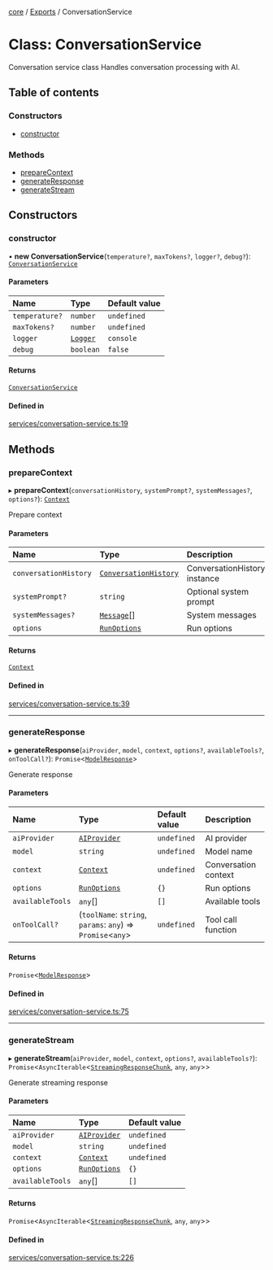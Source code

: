 <!-- 
 ⚠️  AUTO-GENERATED FILE - DO NOT EDIT MANUALLY
 This file is automatically generated by scripts/docs-generator.js
 To make changes, edit the source TypeScript files or update the generator script
-->

[core](../../) / [Exports](../modules) / ConversationService

# Class: ConversationService

Conversation service class
Handles conversation processing with AI.

## Table of contents

### Constructors

- [constructor](ConversationService#constructor)

### Methods

- [prepareContext](ConversationService#preparecontext)
- [generateResponse](ConversationService#generateresponse)
- [generateStream](ConversationService#generatestream)

## Constructors

### constructor

• **new ConversationService**(`temperature?`, `maxTokens?`, `logger?`, `debug?`): [`ConversationService`](ConversationService)

#### Parameters

| Name | Type | Default value |
| :------ | :------ | :------ |
| `temperature?` | `number` | `undefined` |
| `maxTokens?` | `number` | `undefined` |
| `logger` | [`Logger`](../interfaces/Logger) | `console` |
| `debug` | `boolean` | `false` |

#### Returns

[`ConversationService`](ConversationService)

#### Defined in

[services/conversation-service.ts:19](https://github.com/woojubb/robota/blob/e6131eaf5aa8ad4c0727d0e3d64ac06416590fdf/packages/core/src/services/conversation-service.ts#L19)

## Methods

### prepareContext

▸ **prepareContext**(`conversationHistory`, `systemPrompt?`, `systemMessages?`, `options?`): [`Context`](../interfaces/Context)

Prepare context

#### Parameters

| Name | Type | Description |
| :------ | :------ | :------ |
| `conversationHistory` | [`ConversationHistory`](../interfaces/ConversationHistory) | ConversationHistory instance |
| `systemPrompt?` | `string` | Optional system prompt |
| `systemMessages?` | [`Message`](../interfaces/Message)[] | System messages |
| `options` | [`RunOptions`](../interfaces/RunOptions) | Run options |

#### Returns

[`Context`](../interfaces/Context)

#### Defined in

[services/conversation-service.ts:39](https://github.com/woojubb/robota/blob/e6131eaf5aa8ad4c0727d0e3d64ac06416590fdf/packages/core/src/services/conversation-service.ts#L39)

___

### generateResponse

▸ **generateResponse**(`aiProvider`, `model`, `context`, `options?`, `availableTools?`, `onToolCall?`): `Promise`\<[`ModelResponse`](../interfaces/ModelResponse)\>

Generate response

#### Parameters

| Name | Type | Default value | Description |
| :------ | :------ | :------ | :------ |
| `aiProvider` | [`AIProvider`](../interfaces/AIProvider) | `undefined` | AI provider |
| `model` | `string` | `undefined` | Model name |
| `context` | [`Context`](../interfaces/Context) | `undefined` | Conversation context |
| `options` | [`RunOptions`](../interfaces/RunOptions) | `{}` | Run options |
| `availableTools` | `any`[] | `[]` | Available tools |
| `onToolCall?` | (`toolName`: `string`, `params`: `any`) => `Promise`\<`any`\> | `undefined` | Tool call function |

#### Returns

`Promise`\<[`ModelResponse`](../interfaces/ModelResponse)\>

#### Defined in

[services/conversation-service.ts:75](https://github.com/woojubb/robota/blob/e6131eaf5aa8ad4c0727d0e3d64ac06416590fdf/packages/core/src/services/conversation-service.ts#L75)

___

### generateStream

▸ **generateStream**(`aiProvider`, `model`, `context`, `options?`, `availableTools?`): `Promise`\<`AsyncIterable`\<[`StreamingResponseChunk`](../interfaces/StreamingResponseChunk), `any`, `any`\>\>

Generate streaming response

#### Parameters

| Name | Type | Default value |
| :------ | :------ | :------ |
| `aiProvider` | [`AIProvider`](../interfaces/AIProvider) | `undefined` |
| `model` | `string` | `undefined` |
| `context` | [`Context`](../interfaces/Context) | `undefined` |
| `options` | [`RunOptions`](../interfaces/RunOptions) | `{}` |
| `availableTools` | `any`[] | `[]` |

#### Returns

`Promise`\<`AsyncIterable`\<[`StreamingResponseChunk`](../interfaces/StreamingResponseChunk), `any`, `any`\>\>

#### Defined in

[services/conversation-service.ts:226](https://github.com/woojubb/robota/blob/e6131eaf5aa8ad4c0727d0e3d64ac06416590fdf/packages/core/src/services/conversation-service.ts#L226)

